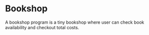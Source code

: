 # Bookshop
A bookshop program is a tiny bookshop where user can check book availability and checkout total costs.
